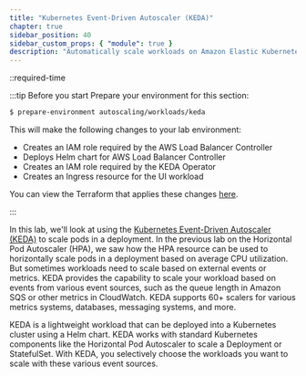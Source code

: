 ```yaml
---
title: "Kubernetes Event-Driven Autoscaler (KEDA)"
chapter: true
sidebar_position: 40
sidebar_custom_props: { "module": true }
description: "Automatically scale workloads on Amazon Elastic Kubernetes Service with KEDA"
---
```


::required-time

:::tip Before you start
Prepare your environment for this section:

```bash timeout=300 wait=30
$ prepare-environment autoscaling/workloads/keda
```

This will make the following changes to your lab environment:

- Creates an IAM role required by the AWS Load Balancer Controller
- Deploys Helm chart for AWS Load Balancer Controller
- Creates an IAM role required by the KEDA Operator
- Creates an Ingress resource for the UI workload

You can view the Terraform that applies these changes [here](https://github.com/VAR::MANIFESTS_OWNER/VAR::MANIFESTS_REPOSITORY/tree/VAR::MANIFESTS_REF/manifests/modules/autoscaling/workloads/keda/.workshop/terraform).

:::

In this lab, we'll look at using the [Kubernetes Event-Driven Autoscaler (KEDA)](https://keda.sh/) to scale pods in a deployment. In the previous lab on the Horizontal Pod Autoscaler (HPA), we saw how the HPA resource can be used to horizontally scale pods in a deployment based on average CPU utilization. But sometimes workloads need to scale based on external events or metrics. KEDA provides the capability to scale your workload based on events from various event sources, such as the queue length in Amazon SQS or other metrics in CloudWatch. KEDA supports 60+ scalers for various metrics systems, databases, messaging systems, and more.

KEDA is a lightweight workload that can be deployed into a Kubernetes cluster using a Helm chart. KEDA works with standard Kubernetes components like the Horizontal Pod Autoscaler to scale a Deployment or StatefulSet. With KEDA, you selectively choose the workloads you want to scale with these various event sources.
